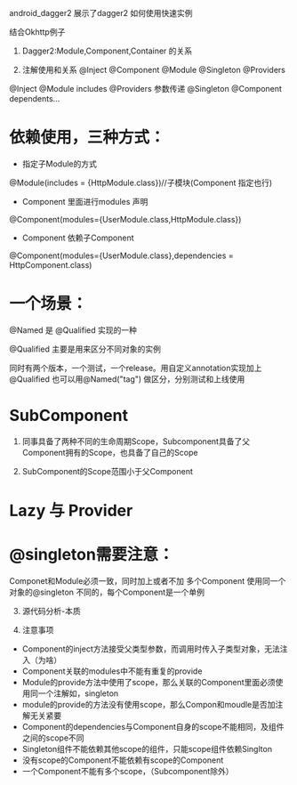 android_dagger2 展示了dagger2 如何使用快速实例

结合Okhttp例子

1. Dagger2:Module,Component,Container 的关系

2. 注解使用和关系 @Inject @Component @Module @Singleton @Providers

@Inject
@Module includes
@Providers 参数传递
@Singleton
@Component dependents...


# 依赖使用，三种方式：

- 指定子Module的方式   

@Module(includes = {HttpModule.class})//子模块(Component 指定也行)

- Component 里面进行modules 声明

@Component(modules={UserModule.class,HttpModule.class})

- Component 依赖子Component

@Component(modules={UserModule.class},dependencies = HttpComponent.class)

# 一个场景：

@Named 是 @Qualified 实现的一种

@Qualified 主要是用来区分不同对象的实例

同时有两个版本，一个测试，一个release。用自定义annotation实现加上@Qualified
也可以用@Named("tag") 做区分，分别测试和上线使用

# SubComponent

1. 同事具备了两种不同的生命周期Scope，Subcomponent具备了父Component拥有的Scope，也具备了自己的Scope

2. SubComponent的Scope范围小于父Component

# Lazy 与 Provider





# @singleton需要注意：
Componet和Module必须一致，同时加上或者不加
多个Component 使用同一个对象的@singleton 不同的，每个Component是一个单例


3. 源代码分析-本质

4. 注意事项

- Component的inject方法接受父类型参数，而调用时传入子类型对象，无法注入（为啥）
- Component关联的modules中不能有重复的provide
- Module的provide方法中使用了scope，那么关联的Component里面必须使用同一个注解如，singleton
- module的provide的方法没有使用scope，那么Compon和moudle是否加注解无关紧要
- Component的dependencies与Component自身的scope不能相同，及组件之间的scope不同
- Singleton组件不能依赖其他scope的组件，只能scope组件依赖Singlton
- 没有scope的Component不能依赖有scope的Component
- 一个Component不能有多个scope，（Subcomponent除外）